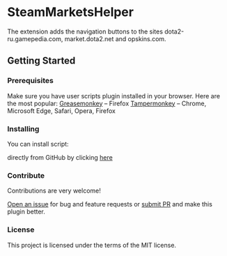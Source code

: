 # SteamMarketsHelper

The extension adds the navigation buttons to the sites dota2-ru.gamepedia.com, market.dota2.net and opskins.com.

<h2>Getting Started</h2>
<h3>Prerequisites</h3>

Make sure you have user scripts plugin installed in your browser. Here are the most popular:
<a href="https://www.greasespot.net/" target="_blank">Greasemonkey</a> – Firefox
<a href="https://tampermonkey.net/" target="_blank">Tampermonkey</a> – Chrome, Microsoft Edge, Safari, Opera, Firefox

<h3>Installing</h3>
You can install script:

directly from GitHub by clicking <a href="https://github.com/MegaRoks/SteamMarketsHelp/raw/master/SteamMarketsHelp.user.js" target="_blank">here</a>

<h3>Contribute</h3>
Contributions are very welcome!

<a href="https://github.com/MegaRoks/SteamMarketsHelper/issues/new" target="_blank">Open an issue</a> for bug and feature requests or <a href="https://github.com/MegaRoks/SteamMarketsHelper/compare" target="_blank">submit PR</a> and make this plugin better.

<h3>License</h3>
This project is licensed under the terms of the MIT license.
